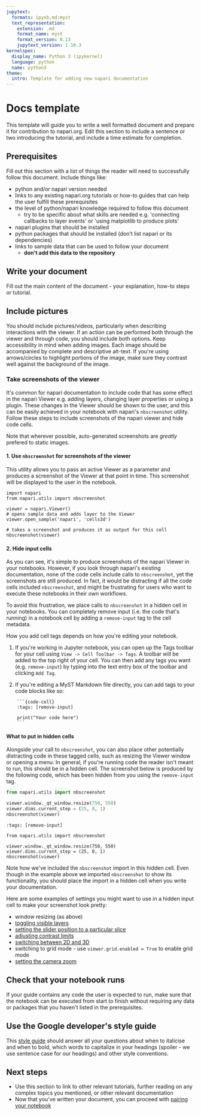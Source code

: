 ```yaml
---
jupytext:
  formats: ipynb,md:myst
  text_representation:
    extension: .md
    format_name: myst
    format_version: 0.13
    jupytext_version: 1.10.3
kernelspec:
  display_name: Python 3 (ipykernel)
  language: python
  name: python3
theme:
  intro: Template for adding new napari documentation
---
```


# Docs template

This template will guide you to write a well formatted document and prepare it for contribution to napari.org.
Edit this section to include a sentence or two introducing the tutorial, and include a time estimate for completion.

## Prerequisites

Fill out this section with a list of things the reader will need to successfully follow this document.
Include things like:
- python and/or napari version needed
- links to any existing napari.org tutorials or how-to guides that can help the user fulfill these prerequisites
- the level of python/napari knowledge required to follow this document
    - try to be specific about what skills are needed e.g. 
    'connecting callbacks to layer events' or 'using matplotlib to produce plots'
- napari plugins that should be installed
- python packages that should be installed (don't list napari or its dependencies)
- links to sample data that can be used to follow your document
  - **don't add this data to the repository**

## Write your document
Fill out the main content of the document - your explanation, how-to steps or tutorial. 

## Include pictures

You should include pictures/videos, particularly when describing interactions with the viewer. If an action can be performed both through the viewer and through code, you should include both options. Keep accessibility in mind when adding images. Each image should be
accompanied by complete and descriptive alt-text. If you're using arrows/circles to highlight portions of the image, make sure
they contrast well against the background of the image.

### Take screenshots of the viewer

It's common for napari documentation to include code that has some effect in the napari Viewer e.g. adding layers,
changing layer properties or using a plugin. These changes in the Viewer should be shown to the user, and this can
be easily achieved in your notebook with napari's `nbscreenshot` utility. Follow these steps to include screenshots of the napari viewer and hide code cells.

Note that wherever possible, auto-generated screenshots are *greatly* prefered to static images.

#### 1. Use `nbscreenshot` for screenshots of the viewer

This utility allows you to pass an active Viewer as a parameter and produces a screenshot of the Viewer at that 
point in time. This screenshot will be displayed to the user in the notebook.

```{code-cell} ipython3
import napari
from napari.utils import nbscreenshot

viewer = napari.Viewer()
# opens sample data and adds layer to the Viewer
viewer.open_sample('napari', 'cells3d')

# takes a screenshot and produces it as output for this cell
nbscreenshot(viewer)
```

#### 2. Hide input cells

As you can see, it's simple to produce screenshots of the napari Viewer in your notebooks. However, if you look through napari's
existing documentation, none of the code cells include calls to `nbscreenshot`, yet the screenshots are still produced. In fact,
it would be distracting if all the code cells included `nbscreenshot`, and might be frustrating for users who
want to execute these notebooks in their own workflows.

To avoid this frustration, we place calls to `nbscreenshot` in a hidden cell in your notebooks.
You can completely remove input (i.e. the code that's running) in a notebook cell by adding a `remove-input` tag to the cell metadata.

How you add cell tags depends on how you're editing your notebook. 

1. If you're working in Jupyter notebook,
you can open up the Tags toolbar for your cell using `View -> Cell Toolbar -> Tags`. A toolbar
will be added to the top right of your cell. You can then add any tags you want
(e.g. `remove-input`) by typing into the text entry box of the toolbar and clicking `Add Tag`. 

2. If you're editing a MyST Markdown file directly, you can add tags to your code blocks like so:

```
    ```{code-cell}
    :tags: [remove-input]

    print("Your code here")
    ```
```
#### What to put in hidden cells

Alongside your call to `nbscreenshot`, you can also place other potentially distracting code in these tagged cells, 
such as resizing the Viewer window or opening a menu. In general, if you're running code the reader isn't meant to run,
this should be in a hidden cell.
The screenshot below is produced by the following code, which has been hidden from you using the `remove-input` tag.

```python
from napari.utils import nbscreenshot

viewer.window._qt_window.resize(750, 550)
viewer.dims.current_step = (25, 0, 1)
nbscreenshot(viewer)
```

```{code-cell} python3
:tags: [remove-input]

from napari.utils import nbscreenshot

viewer.window._qt_window.resize(750, 550)
viewer.dims.current_step = (25, 0, 1)
nbscreenshot(viewer)
```

Note how we've included the `nbscreenshot` import in this hidden cell. Even though in the
example above we imported `nbscreenshot` to show its functionality, you should place the
import in a hidden cell when you write your documentation.

Here are some examples of settings you might want to use in a hidden input cell to make your screenshot look pretty:
- window resizing (as above)
- [toggling visible layers](https://napari.org/api/stable/napari.layers.Layer.html#napari.layers.Layer.visible)
- [setting the slider position to a particular slice](https://napari.org/api/stable/napari.components.Dims.html#napari.components.Dims.current_step)
- [adjusting contrast limits](https://napari.org/api/stable/napari.layers.Image.html#napari.layers.Image.contrast_limits)
- [switching between 2D and 3D](https://napari.org/api/stable/napari.components.Dims.html#napari.components.Dims.ndisplay)
- switching to grid mode - use `viewer.grid.enabled = True` to enable grid mode
- [setting the camera zoom](https://napari.org/api/stable/napari.components.Camera.html#napari.components.Camera.zoom)

## Check that your notebook runs

If your guide contains any code the user is expected to run, make sure that the notebook can be executed from start to finish without requiring any data or packages that you haven't listed in the prerequisites.

## Use the Google developer's style guide

This [style guide](https://developers.google.com/style/) should answer all your questions about when to italicise and when to bold, which
words to capitalize in your headings (spoiler - we use sentence case for our headings) and other style conventions.

## Next steps
- Use this section to link to other relevant tutorials, further reading on any complex topics you mentioned,
or other relevant documentation
- Now that you've written your document, you can proceed with [pairing your notebook](./index.md#3-pair-your-notebook-with-myst-markdown)
